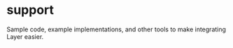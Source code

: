 support
=======

Sample code, example implementations, and other tools to make integrating Layer easier.
